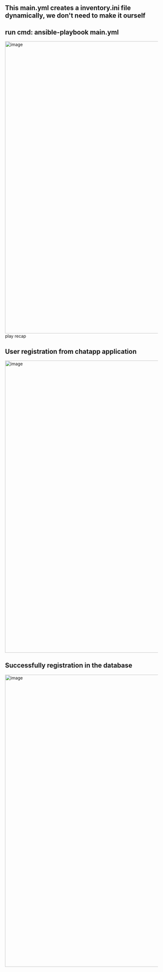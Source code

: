 ## This main.yml creates a inventory.ini file dynamically, we don't need to make it ourself

## run cmd: ansible-playbook main.yml
<img width="959" alt="image" src="https://github.com/user-attachments/assets/b3fb080a-0be0-4f39-a654-cb66d953446b" />
play recap

## User registration from chatapp application
<img width="959" alt="image" src="https://github.com/user-attachments/assets/ab1fb1b9-5321-4c3c-b86e-f7a23979d16a" />

## Successfully registration in the database
<img width="959" alt="image" src="https://github.com/user-attachments/assets/2694aaf3-d388-421a-8561-a82a2821b005" />

